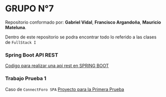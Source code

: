 # GRUPO N°7
Repositorio conformado por: **Gabriel Vidal**, **Francisco Argandoña**, **Mauricio Mateluna**. 

Dentro de este repositorio se podra encontrar todo lo referido a las clases de `FullStack I`

### Spring Boot API REST 
[Codigo para realizar una api rest en SPRING BOOT](bibliotecaduoc/)

### Trabajo Prueba 1
Caso de `ConnectForo SPA`
[Proyecto para la Primera Prueba](ConnectForo/)
